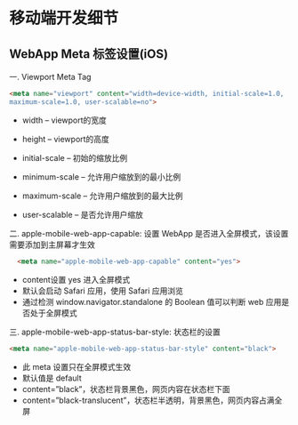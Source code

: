 # 移动端开发细节

## WebApp Meta 标签设置(iOS)

一. Viewport Meta Tag

```html
<meta name="viewport" content="width=device-width, initial-scale=1.0,
maximum-scale=1.0, user-scalable=no">
```

  * width – viewport的宽度

  * height – viewport的高度

  * initial-scale – 初始的缩放比例

  * minimum-scale – 允许用户缩放到的最小比例

  * maximum-scale – 允许用户缩放到的最大比例

  * user-scalable – 是否允许用户缩放



二. apple-mobile-web-app-capable: 设置 WebApp 是否进入全屏模式，该设置需要添加到主屏幕才生效

  ```html
    <meta name="apple-mobile-web-app-capable" content="yes">
  ```

  * content设置 yes 进入全屏模式
  * 默认会启动 Safari 应用，使用 Safari 应用浏览
  * 通过检测 window.navigator.standalone 的 Boolean 值可以判断 web 应用是否处于全屏模式

三. apple-mobile-web-app-status-bar-style: 状态栏的设置

  ```html
  <meta name="apple-mobile-web-app-status-bar-style" content="black">
  ```

  * 此 meta 设置只在全屏模式生效
  * 默认值是 default
  * content=”black”，状态栏背景黑色，网页内容在状态栏下面
  * content=”black-translucent”，状态栏半透明，背景黑色，网页内容占满全屏

